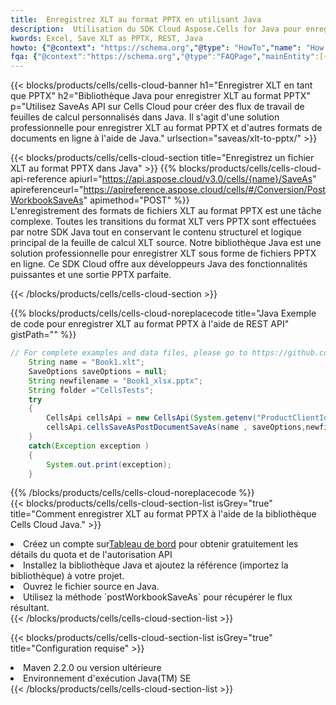 ```yaml
---
title:  Enregistrez XLT au format PPTX en utilisant Java
description:  Utilisation du SDK Cloud Aspose.Cells for Java pour enregistrer le fichier au format XLT au format PPTX.
kwords: Excel, Save XLT as PPTX, REST, Java
howto: {"@context": "https://schema.org","@type": "HowTo","name": "How to save XLT as PPTX using the Cells Cloud Java library.","description": "How to save XLT as PPTX using the Cells Cloud Java library.","image": {"@type": "ImageObject"},"url": "/java/saveas/xlt-to-pptx/","step": [{ "@type": "HowToStep","name": "How to save XLT as PPTX using the Cells Cloud Java library. step 1", "image": {"@type": "ImageObject",},"url": "/java/saveas/xlt-to-pptx/","text": "Register an account at <a href='https://dashboard.aspose.cloud/'>Dashboard</a> to get free API quota & authorization details",},{ "@type": "HowToStep","name": "How to save XLT as PPTX using the Cells Cloud Java library. step 1", "image": {"@type": "ImageObject",},"url": "/java/saveas/xlt-to-pptx/","text": "Install Java library and add the reference (import the library) to your project.",},{ "@type": "HowToStep","name": "How to save XLT as PPTX using the Cells Cloud Java library. step 1", "image": {"@type": "ImageObject",},"url": "/java/saveas/xlt-to-pptx/","text": "Open the source file in Java.",},{ "@type": "HowToStep","name": "How to save XLT as PPTX using the Cells Cloud Java library. step 1", "image": {"@type": "ImageObject",},"url": "/java/saveas/xlt-to-pptx/","text": "Use the `postWorkbookSaveAs` method to retrieve the resulting stream.",}, ],"supply": {"@type": "HowToSupply","name": "document"},"tool": [{"@type": "HowToTool","name": "IntelliJ IDEA, Visual Studio Code, Eclipse"},{"@type": "HowToTool","name": "Aspose Cells"}],"totalTime": "PT6M"}
fqa: {"@context":"https://schema.org","@type":"FAQPage","mainEntity":[{"@type":"Question","name":"Why save file as other formats file in C# using REST API?","acceptedAnswer":{"@type":"Answer","text":"Documents are encoded in many ways, and some files may be incompatible with the software you use. To open and read such files, just save them as appropriate file formats.<br/><ol><li>Install .NET SDK and add the reference (import the library) to your project.</li><li>Open the source file in C# using REST API.</li><li>Call the PostWorkbookSaveAsRequest() method, passing an output filename with required extension.</li><li>Get the result of save as a separate file.</li></ol>"}},{"@type":"Question","name":"What file formats can I save as with your C# library?","acceptedAnswer":{"@type":"Answer","text":"We support a variety of file formats for conversion using .NET library, including XLSX, Excel, xls , PDF, CSV, HTML, Markdown, XML, PNG, JPG, TIFF, Json, TXT and many more."}},{"@type":"Question","name":"What is the maximum allowed file size for conversion using this .NET library?","acceptedAnswer":{"@type":"Answer","text":"There are no file size limits for format conversions using .NET library."}}]}
---
```

{{< blocks/products/cells/cells-cloud-banner h1="Enregistrer XLT en tant que PPTX" h2="Bibliothèque Java pour enregistrer XLT au format PPTX" p="Utilisez SaveAs API sur Cells Cloud pour créer des flux de travail de feuilles de calcul personnalisés dans Java. Il s\'agit d\'une solution professionnelle pour enregistrer XLT au format PPTX et d\'autres formats de documents en ligne à l\'aide de Java." urlsection="saveas/xlt-to-pptx/" >}}

{{< blocks/products/cells/cells-cloud-section title="Enregistrez un fichier XLT au format PPTX dans Java" >}}
{{% blocks/products/cells/cells-cloud-api-reference apiurl="https://api.aspose.cloud/v3.0/cells/{name}/SaveAs" apireferenceurl="https://apireference.aspose.cloud/cells/#/Conversion/PostWorkbookSaveAs" apimethod="POST" %}}
<br/>
L'enregistrement des formats de fichiers XLT au format PPTX est une tâche complexe. Toutes les transitions du format XLT vers PPTX sont effectuées par notre SDK Java tout en conservant le contenu structurel et logique principal de la feuille de calcul XLT source. Notre bibliothèque Java est une solution professionnelle pour enregistrer XLT sous forme de fichiers PPTX en ligne. Ce SDK Cloud offre aux développeurs Java des fonctionnalités puissantes et une sortie PPTX parfaite.

{{< /blocks/products/cells/cells-cloud-section >}}

{{% blocks/products/cells/cells-cloud-noreplacecode title="Java Exemple de code pour enregistrer XLT au format PPTX à l\'aide de REST API" gistPath="" %}}
  
```java
// For complete examples and data files, please go to https://github.com/aspose-cells-cloud/aspose-cells-cloud-java/
    String name = "Book1.xlt";
    SaveOptions saveOptions = null;
    String newfilename = "Book1_xlsx.pptx";
    String folder ="CellsTests";
    try 
    {
        CellsApi cellsApi = new CellsApi(System.getenv("ProductClientId"), System.getenv("ProductClientSecret"));
        cellsApi.cellsSaveAsPostDocumentSaveAs(name , saveOptions,newfilename,false,false,folder,null,null,null,true);                       
    }
    catch(Exception exception )
    {
        System.out.print(exception);
    }
```
  
{{% /blocks/products/cells/cells-cloud-noreplacecode %}}
<br/>
{{< blocks/products/cells/cells-cloud-section-list isGrey="true" title="Comment enregistrer XLT au format PPTX à l\'aide de la bibliothèque Cells Cloud Java." >}}
<li> Créez un compte sur<a href="https://dashboard.aspose.cloud/">Tableau de bord</a> pour obtenir gratuitement les détails du quota et de l'autorisation API</li>
<li>Installez la bibliothèque Java et ajoutez la référence (importez la bibliothèque) à votre projet.</li>
<li>Ouvrez le fichier source en Java.</li>
<li>Utilisez la méthode `postWorkbookSaveAs` pour récupérer le flux résultant.</li>
{{< /blocks/products/cells/cells-cloud-section-list >}}

{{< blocks/products/cells/cells-cloud-section-list isGrey="true" title="Configuration requise" >}}
<li>Maven 2.2.0 ou version ultérieure</li>
<li>Environnement d'exécution Java(TM) SE</li>
{{< /blocks/products/cells/cells-cloud-section-list >}}
